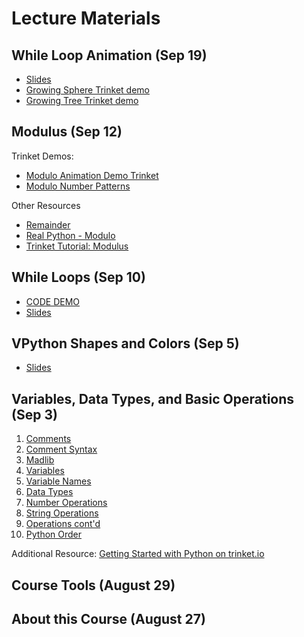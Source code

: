 # Lecture Materials

## While Loop Animation (Sep 19)

- [Slides](https://github.com/allegheny-college-cmpsc-100-spring-2024/slides/blob/main/while-true/02_variableReviewVpython.md)
- [Growing Sphere Trinket demo](https://trinket.io/glowscript/0b915e817f3d)
- [Growing Tree Trinket demo](https://trinket.io/glowscript/d7c51a9ca7)

## Modulus (Sep 12)

Trinket Demos:

- [Modulo Animation Demo Trinket](https://trinket.io/glowscript/8a404108c7)
- [Modulo Number Patterns](https://trinket.io/python/29c81979c905)

Other Resources
- [Remainder](https://mathworld.wolfram.com/Remainder.html)
- [Real Python - Modulo](https://realpython.com/python-modulo-operator/)
- [Trinket Tutorial: Modulus](https://learnpython.trinket.io/learn-python-part-1-numbers#/numbers/modulus)

## While Loops (Sep 10)

- [CODE DEMO](https://trinket.io/library/trinkets/8730eb3d24dc)
- [Slides](https://github.com/allegheny-college-cmpsc-100-spring-2024/slides/blob/main/while-loops/01_booleanExpressions.md)

## VPython Shapes and Colors (Sep 5)

- [Slides](https://github.com/allegheny-college-cmpsc-100-spring-2024/slides/blob/main/vpython-shapes-and-colors/01_console.md)


## Variables, Data Types, and Basic Operations (Sep 3)

1.  [Comments](/slides/variables-data-types-operations/01_comments.md)
2.  [Comment Syntax](/slides/variables-data-types-operations/02_commentSyntax.md)
3.  [Madlib](/slides/variables-data-types-operations/03_madlib.md)
4.  [Variables](/slides/variables-data-types-operations/04_variables.md)
5.  [Variable Names](/slides/variables-data-types-operations/05_variableNames.md)
6.  [Data Types](/slides/variables-data-types-operations/06_dataTypes.md)
7.  [Number Operations](/slides/variables-data-types-operations/07_numberOperations.md)
8.  [String Operations](/slides/variables-data-types-operations/08_stringOperations.md)
9.  [Operations cont'd](/slides/variables-data-types-operations/09_asteriskStrNum.md)
10. [Python Order](/slides/variables-data-types-operations/10_pythonOrder.md)

Additional Resource: [Getting Started with Python on trinket.io](https://docs.trinket.io/getting-started-with-python#/welcome/where-we-ll-go)

## Course Tools (August 29)

## About this Course (August 27)

